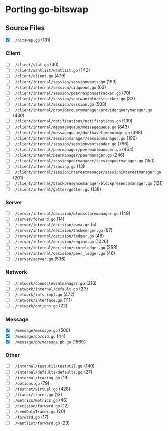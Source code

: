 # Porting go-bitswap 

## Source Files

- [x] `./bitswap.go` (181)

### Client

- [ ] `./client/stat.go` (30)
- [ ] `./client/wantlist/wantlist.go` (142)
- [ ] `./client/client.go` (479)
- [ ] `./client/internal/session/sessionwants.go` (193)
- [ ] `./client/internal/session/cidqueue.go` (63)
- [ ] `./client/internal/session/peerresponsetracker.go` (70)
- [ ] `./client/internal/session/sentwantblockstracker.go` (33)
- [ ] `./client/internal/session/session.go` (508)
- [ ] `./client/internal/providerquerymanager/providerquerymanager.go` (430)
- [ ] `./client/internal/notifications/notifications.go` (139)
- [ ] `./client/internal/messagequeue/messagequeue.go` (843)
- [ ] `./client/internal/messagequeue/donthavetimeoutmgr.go` (398)
- [ ] `./client/internal/sessionmanager/sessionmanager.go` (196)
- [ ] `./client/internal/session/sessionwantsender.go` (766)
- [ ] `./client/internal/peermanager/peerwantmanager.go` (464)
- [ ] `./client/internal/peermanager/peermanager.go` (246)
- [ ] `./client/internal/sessionpeermanager/sessionpeermanager.go` (150)
- [ ] `./client/internal/tracing.go` (13)
- [ ] `./client/internal/sessioninterestmanager/sessioninterestmanager.go` (201)
- [ ] `./client/internal/blockpresencemanager/blockpresencemanager.go` (121)
- [ ] `./client/internal/getter/getter.go` (138)

### Server 

- [ ] `./server/internal/decision/blockstoremanager.go` (149)
- [ ] `./server/forward.go` (14)
- [ ] `./server/internal/decision/ewma.go` (5)
- [ ] `./server/internal/decision/taskmerger.go` (87)
- [ ] `./server/internal/decision/ledger.go` (46)
- [ ] `./server/internal/decision/engine.go` (1026)
- [ ] `./server/internal/decision/scoreledger.go` (353)
- [ ] `./server/internal/decision/peer_ledger.go` (46)
- [ ] `./server/server.go` (536)

### Network

- [ ] `./network/connecteventmanager.go` (218)
- [ ] `./network/internal/default.go` (23)
- [ ] `./network/ipfs_impl.go` (472)
- [ ] `./network/interface.go` (111)
- [ ] `./network/options.go` (22)

### Message

- [x] `./message/message.go` (500)
- [x] `./message/pb/cid.go` (44)
- [x] `./message/pb/message.pb.go` (1569)

### Other

- [ ] `./internal/testutil/testutil.go` (140)
- [ ] `./internal/defaults/defaults.go` (27)
- [ ] `./internal/tracing.go` (13)
- [ ] `./options.go` (79)
- [ ] `./testnet/virtual.go` (428)
- [ ] `./tracer/tracer.go` (13)
- [ ] `./metrics/metrics.go` (46)
- [ ] `./decision/forward.go` (12)
- [ ] `./sendOnlyTracer.go` (20)
- [ ] `./forward.go` (17)
- [ ] `./wantlist/forward.go` (23)
